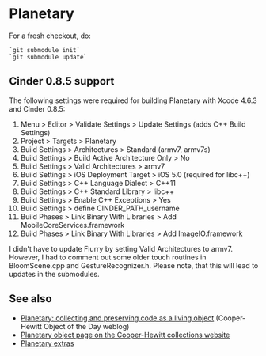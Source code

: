 Planetary
==

For a fresh checkout, do:

	`git submodule init`
	`git submodule update`

Cinder 0.8.5 support
--

The following settings were required for building Planetary with Xcode 4.6.3 and Cinder 0.8.5:

1. Menu > Editor > Validate Settings > Update Settings (adds C++ Build Settings)
2. Project > Targets > Planetary
3. Build Settings > Architectures > Standard (armv7, armv7s)
4. Build Settings > Build Active Architecture Only > No
5. Build Settings > Valid Architectures > armv7
6. Build Settings > iOS Deployment Target > iOS 5.0 (required for libc++)
7. Build Settings > C++ Language Dialect > C++11
8. Build Settings > C++ Standard Library > libc++
9. Build Settings > Enable C++ Exceptions > Yes
10. Build Settings > define CINDER_PATH_username
11. Build Phases > Link Binary With Libraries > Add MobileCoreServices.framework
12. Build Phases > Link Binary With Libraries > Add ImageIO.framework

I didn't have to update Flurry by setting Valid Architectures to armv7. However, I had to comment out some older touch routines in BloomScene.cpp and GestureRecognizer.h. Please note, that this will lead to updates in the submodules.

See also
--

* [Planetary: collecting and preserving code as a living object](https://www.cooperhewitt.org/object-of-the-day/2013/08/26/planetary-collecting-and-preserving-code-living-object) (Cooper-Hewitt Object of the Day weblog)
* [Planetary object page on the Cooper-Hewitt collections website](http://collection.cooperhewitt.org/objects/35520989/)
* [Planetary extras](https://github.com/cooperhewitt/PlanetaryExtras)
